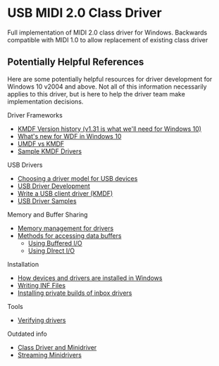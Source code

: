 # USB MIDI 2.0 Class Driver

Full implementation of MIDI 2.0 class driver for Windows.
Backwards compatible with MIDI 1.0 to allow replacement of existing class driver


## Potentially Helpful References

Here are some potentially helpful resources for driver development for Windows 10 v2004 and above. Not all of this information necessarily applies to this driver, but is here to help the driver team make implementation decisions.

Driver Frameworks

* [KMDF Version history (v1.31 is what we'll need for Windows 10)](https://docs.microsoft.com/en-us/windows-hardware/drivers/wdf/kmdf-version-history)
* [What's new for WDF in Windows 10](https://docs.microsoft.com/en-us/windows-hardware/drivers/wdf/)
* [UMDF vs KMDF](https://docs.microsoft.com/en-us/windows-hardware/drivers/wdf/comparing-umdf-2-0-functionality-to-kmdf)
* [Sample KMDF Drivers](https://docs.microsoft.com/en-us/windows-hardware/drivers/wdf/sample-kmdf-drivers)

USB Drivers

* [Choosing a driver model for USB devices](https://docs.microsoft.com/en-us/windows-hardware/drivers/usbcon/winusb-considerations)
* [USB Driver Development](https://docs.microsoft.com/en-us/windows-hardware/drivers/usbcon/getting-started-with-usb-client-driver-development)
* [Write a USB client driver (KMDF)](https://docs.microsoft.com/en-us/windows-hardware/drivers/usbcon/tutorial--write-your-first-usb-client-driver--kmdf-)
* [USB Driver Samples](https://docs.microsoft.com/en-us/windows-hardware/drivers/usbcon/usb-driver-samples-in-wdk)

Memory and Buffer Sharing

* [Memory management for drivers](https://docs.microsoft.com/en-us/windows-hardware/drivers/kernel/managing-memory-for-drivers)
* [Methods for accessing data buffers](https://docs.microsoft.com/en-us/windows-hardware/drivers/kernel/methods-for-accessing-data-buffers)
    * [Using Buffered I/O](https://docs.microsoft.com/en-us/windows-hardware/drivers/kernel/using-buffered-i-o)
    * [Using DIrect I/O](https://docs.microsoft.com/en-us/windows-hardware/drivers/kernel/using-direct-i-o)

Installation

* [How devices and drivers are installed in Windows](https://docs.microsoft.com/en-us/windows-hardware/drivers/install/)
* [Writing INF Files](https://docs.microsoft.com/en-us/windows-hardware/drivers/install/writing-inf-files)
* [Installing private builds of inbox drivers](https://docs.microsoft.com/en-us/windows-hardware/drivers/install/overview-of-installing-private-builds-of-in-box-drivers)

Tools

* [Verifying drivers](https://docs.microsoft.com/en-us/windows-hardware/drivers/devtest/tools-for-verifying-drivers)

Outdated info

* [Class Driver and Minidriver](https://docs.microsoft.com/en-us/windows-hardware/drivers/stream/class-driver-and-minidriver-definitions)
* [Streaming Minidrivers](https://docs.microsoft.com/en-us/windows-hardware/drivers/stream/streaming-minidrivers2)
